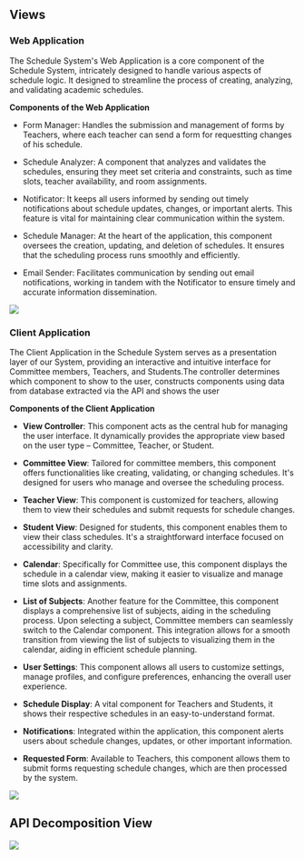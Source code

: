 ## Views

### Web Application

The Schedule System's Web Application is a core component of the Schedule System, 
intricately designed to handle various aspects of schedule logic. It designed to 
streamline the process of creating, analyzing, and validating academic schedules.

**Components of the Web Application**

- Form Manager: Handles the submission and management of forms by Teachers, where
each teacher can send a form for requestting changes of his schedule.

- Schedule Analyzer: A component that analyzes and validates the schedules, ensuring
they meet set criteria and constraints, such as time slots, teacher availability, 
and room assignments.

- Notificator: It keeps all users informed by sending out timely notifications about
schedule updates, changes, or important alerts. This feature is vital for maintaining 
clear communication within the system.

- Schedule Manager: At the heart of the application, this component oversees the 
creation, updating, and deletion of schedules. It ensures that the scheduling process 
runs smoothly and efficiently.

- Email Sender: Facilitates communication by sending out email notifications, 
working in tandem with the Notificator to ensure timely and accurate information 
dissemination.

![](embed:webappDiagram)

### Client Application

The Client Application in the Schedule System serves as a presentation layer of our 
System, providing an interactive and intuitive interface for Committee members, Teachers, 
and Students.The controller determines which component to show to the user, constructs 
components using data from database extracted via the API and shows the user

**Components of the Client Application**

- **View Controller**: This component acts as the central hub for managing the user interface. 
It dynamically provides the appropriate view based on the user type – Committee, Teacher, 
or Student.

- **Committee View**: Tailored for committee members, this component offers functionalities 
like creating, validating, or changing schedules. It's designed for users who manage and 
oversee the scheduling process.

- **Teacher View**: This component is customized for teachers, allowing them to view their 
schedules and submit requests for schedule changes.

- **Student View**: Designed for students, this component enables them to view their class 
schedules. It's a straightforward interface focused on accessibility and clarity.

- **Calendar**: Specifically for Committee use, this component displays the schedule in a 
calendar view, making it easier to visualize and manage time slots and assignments.

- **List of Subjects**: Another feature for the Committee, this component displays a 
comprehensive list of subjects, aiding in the scheduling process. Upon selecting a 
subject, Committee members can seamlessly switch to the Calendar component. This integration 
allows for a smooth transition from viewing the list of subjects to visualizing them in the 
calendar, aiding in efficient schedule planning.

- **User Settings**: This component allows all users to customize settings, manage profiles,
 and configure preferences, enhancing the overall user experience.

- **Schedule Display**: A vital component for Teachers and Students, it shows their respective 
schedules in an easy-to-understand format.

- **Notifications**: Integrated within the application, this component alerts users about schedule 
changes, updates, or other important information.

- **Requested Form**: Available to Teachers, this component allows them to submit forms requesting
schedule changes, which are then processed by the system.

![](embed:clientDiagram)

## API Decomposition View

![](embed:apiDiagram)